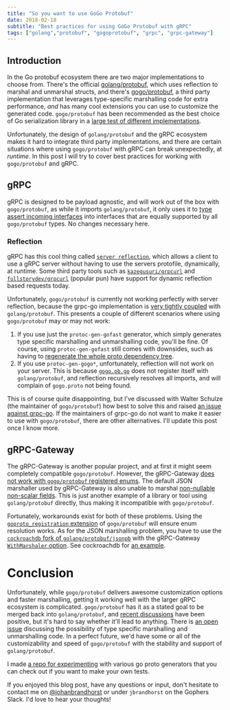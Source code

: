 ```yaml
---
title: "So you want to use GoGo Protobuf"
date: 2018-02-18
subtitle: "Best practices for using GoGo Protobuf with gRPC"
tags: ["golang","protobuf", "gogoprotobuf", "grpc", "grpc-gateway"]
---
```


## Introduction

In the Go protobuf ecosystem there are two major implementations
to choose from. There's the official
[golang/protobuf](https://github.com/golang/protobuf), which uses
reflection to marshal and unmarshal structs, and there's
[gogo/protobuf](https://github.com/gogo/protobuf), a third party
implementation that leverages type-specific marshalling code for
extra performance, _and_ has many cool extensions you can use to
customize the generated code. `gogo/protobuf` has been recommended
as the best choice of Go serialization library in a
[large test of different implementations](https://github.com/alecthomas/go_serialization_benchmarks#recommendation).

Unfortunately, the design of `golang/protobuf` and the gRPC ecosystem
makes it hard to integrate third party implementations,
and there are certain situations where using `gogo/protobuf`
with gRPC can break unexpectedly, at _runtime_.
In this post I will try to cover best practices for
working with `gogo/protobuf` and gRPC.

## gRPC

gRPC is designed to be payload agnostic, and will work out of the
box with `gogo/protobuf`, as while it imports `golang/protobuf`,
it only uses it to
[type assert incoming interfaces](https://github.com/grpc/grpc-go/blob/dfa18343df54bda471a4b53677aa7c0d0df882d1/encoding/proto/proto.go)
into interfaces that are equally supported by all `gogo/protobuf` types.
No changes necessary here.

### Reflection

gRPC has this cool thing called
[`server reflection`](https://github.com/grpc/grpc-go/blob/master/Documentation/server-reflection-tutorial.md),
which allows a client to use a gRPC server without having to use
the servers protofile, dynamically, at runtime. Some third party
tools such as [`kazegusuri/grpcurl`](https://github.com/kazegusuri/grpcurl)
and [`fullstorydev/grpcurl`](https://github.com/fullstorydev/grpcurl)
(popular pun) have support for dynamic reflection based requests today.

Unfortunately, `gogo/protobuf` is currently not working perfectly
with server reflection, because the grpc-go implementation is
[very tightly coupled](https://github.com/grpc/grpc-go/issues/1873)
with `golang/protobuf`. This presents a couple of different scenarios
where using `gogo/protobuf` may or may not work:

1. If you use just the `protoc-gen-gofast` generator, which simply
    generates type specific marshalling and unmarshalling code,
    you'll be fine. Of course, using `protoc-gen-gofast` still
    comes with downsides, such as having to
    [regenerate the whole proto dependency tree](https://github.com/gogo/protobuf/issues/325).
2. If you use `protoc-gen-gogo*`, unfortunately, reflection will
    not work on your server. This is because
    [`gogo.pb.go`](https://github.com/gogo/protobuf/blob/master/gogoproto/gogo.pb.go)
    does not register itself with `golang/protobuf`, and reflection
    recursively resolves all imports, and will complain of
    `gogo.proto` not being found.

This is of course quite disappointing, but I've discussed
with Walter Schulze (the maintainer of `gogo/protobuf`)
how best to solve this and raised
[an issue against grpc-go](https://github.com/grpc/grpc-go/issues/1873).
If the maintainers of grpc-go do not want to make it easier
to use with `gogo/protobuf`, there are other alternatives.
I'll update this post once I know more.

## gRPC-Gateway

The gRPC-Gateway is another popular project, and at first it
might seem completely compatible `gogo/protobuf`. However,
the gRPC-Gateway [does not work with `gogo/protobuf` registered enums](https://github.com/grpc-ecosystem/grpc-gateway/issues/320).
The default JSON marshaller used by gRPC-Gateway is also unable
to marshal [non-nullable non-scalar fields](https://github.com/gogo/protobuf/issues/178).
This is just another example of a library or tool using
`golang/protobuf` directly, thus making it incompatible with
`gogo/protobuf`.

Fortunately, workarounds exist for both of these problems.
Using the [`goproto_registration` extension](https://github.com/gogo/protobuf/blob/master/extensions.md#goprotobuf-compatibility)
of `gogo/protobuf` will ensure enum resolution works.
As for the JSON marshalling problem, you have to use
the [`cockroachdb` fork of `golang/protobuf/jsonpb`](https://github.com/cockroachdb/cockroach/blob/f9f3d43ca646b6b8a84c6d09b091936ac30bc1ae/pkg/util/protoutil/jsonpb_marshal.go#L35) with the gRPC-Gateway
[`WithMarshaler` option](https://github.com/grpc-ecosystem/grpc-gateway/blob/master/runtime/marshaler_registry.go#L85).
See cockroachdb for
[an example](https://github.com/cockroachdb/cockroach/blob/f9f3d43ca646b6b8a84c6d09b091936ac30bc1ae/pkg/server/server.go#L1037).

# Conclusion

Unfortunately, while `gogo/protobuf` delivers awesome customization
options and faster marshalling, getting it working well with the
larger gRPC ecosystem is complicated. `gogo/protobuf` has it as a
stated goal to be merged back into `golang/protobuf`, and
[recent discussions](https://groups.google.com/d/msg/golang-nuts/F5xFHTfwRnY/sPv5nTVXBQAJ)
have been positive, but it's hard to say whether it'll lead to anything.
There is [an open issue](https://github.com/golang/protobuf/issues/280)
discussing the possibility of type specific marshalling and unmarshalling code.
In a perfect future, we'd have some or all of the customizability and speed of
`gogo/protobuf` with the stability and support of `golang/protobuf`.

I made
[a repo for experimenting](https://github.com/johanbrandhorst/gogoproto-experiments)
with various go proto generators
that you can check out if you want to make your own tests.

If you enjoyed this blog post, have any questions or input,
don't hesitate to contact me on
[@johanbrandhorst](https://twitter.com/JohanBrandhorst) or
under `jbrandhorst` on the Gophers Slack. I'd love to hear
your thoughts!
